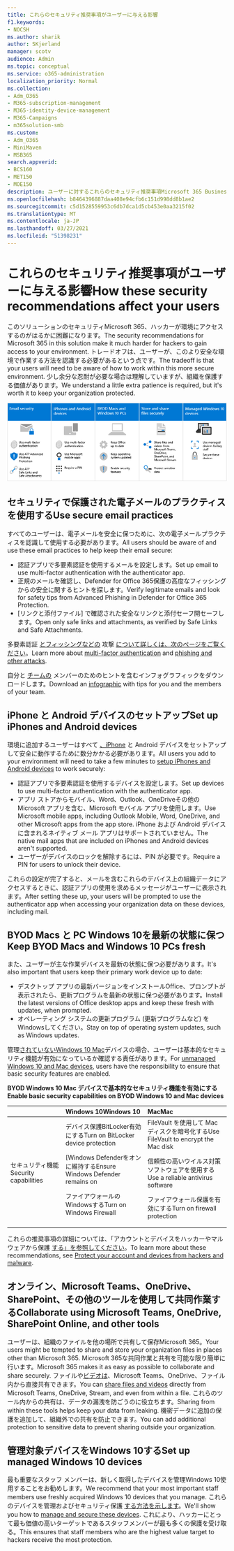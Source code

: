 ```yaml
---
title: これらのセキュリティ推奨事項がユーザーに与える影響
f1.keywords:
- NOCSH
ms.author: sharik
author: SKjerland
manager: scotv
audience: Admin
ms.topic: conceptual
ms.service: o365-administration
localization_priority: Normal
ms.collection:
- Adm_O365
- M365-subscription-management
- M365-identity-device-management
- M365-Campaigns
- m365solution-smb
ms.custom:
- Adm_O365
- MiniMaven
- MSB365
search.appverid:
- BCS160
- MET150
- MOE150
description: ユーザーに対するこれらのセキュリティ推奨事項Microsoft 365 Business Premiumユーザーに与える影響とデータの保護について学習します。
ms.openlocfilehash: b8464396887daa408e94cfb6c151d998dd8b1ae2
ms.sourcegitcommit: c5d1528559953c6db7dca1d5cb453e0aa3215f02
ms.translationtype: MT
ms.contentlocale: ja-JP
ms.lasthandoff: 03/27/2021
ms.locfileid: "51398231"
---
```

# <a name="how-these-security-recommendations-affect-your-users"></a><span data-ttu-id="66c58-103">これらのセキュリティ推奨事項がユーザーに与える影響</span><span class="sxs-lookup"><span data-stu-id="66c58-103">How these security recommendations affect your users</span></span>

<span data-ttu-id="66c58-104">このソリューションのセキュリティMicrosoft 365、ハッカーが環境にアクセスするのがはるかに困難になります。</span><span class="sxs-lookup"><span data-stu-id="66c58-104">The security recommendations for Microsoft 365 in this solution make it much harder for hackers to gain access to your environment.</span></span> <span data-ttu-id="66c58-105">トレードオフは、ユーザーが、このより安全な環境で作業する方法を認識する必要があるという点です。</span><span class="sxs-lookup"><span data-stu-id="66c58-105">The tradeoff is that your users will need to be aware of how to work within this more secure environment.</span></span> <span data-ttu-id="66c58-106">少し余分な忍耐が必要な場合は理解していますが、組織を保護する価値があります。</span><span class="sxs-lookup"><span data-stu-id="66c58-106">We understand a little extra patience is required, but it's worth it to keep your organization protected.</span></span>

![iPhone、Android デバイス、Mac、mac、Windows 10、主要なスタッフの重要なポイントを以下から要約した図](../media/M365-democracy-Users_900px.png)

## <a name="use-secure-email-practices"></a><span data-ttu-id="66c58-108">セキュリティで保護された電子メールのプラクティスを使用する</span><span class="sxs-lookup"><span data-stu-id="66c58-108">Use secure email practices</span></span>

<span data-ttu-id="66c58-109">すべてのユーザーは、電子メールを安全に保つために、次の電子メールプラクティスを認識して使用する必要があります。</span><span class="sxs-lookup"><span data-stu-id="66c58-109">All users should be aware of and use these email practices to help keep their email secure:</span></span>

- <span data-ttu-id="66c58-110">認証アプリで多要素認証を使用するメールを設定します。</span><span class="sxs-lookup"><span data-stu-id="66c58-110">Set up email to use multi-factor authentication with the authenticator app.</span></span>
- <span data-ttu-id="66c58-111">正規のメールを確認し、Defender for Office 365保護の高度なフィッシングからの安全に関するヒントを探します。</span><span class="sxs-lookup"><span data-stu-id="66c58-111">Verify legitimate emails and look for safety tips from Advanced Phishing in Defender for Office 365 Protection.</span></span>
- <span data-ttu-id="66c58-112">[リンクと添付ファイル] で確認された安全なリンクと添付セーフ開セーフします。</span><span class="sxs-lookup"><span data-stu-id="66c58-112">Open only safe links and attachments, as verified by Safe Links and Safe Attachments.</span></span>

<span data-ttu-id="66c58-113">多要素認証 [とフィッシングなどの](m365-campaigns-multifactor-authenication.md) 攻撃 [について詳しくは、次のページをご覧ください](m365-campaigns-phishing-and-attacks.md)。</span><span class="sxs-lookup"><span data-stu-id="66c58-113">Learn more about [multi-factor authentication](m365-campaigns-multifactor-authenication.md) and [phishing and other attacks](m365-campaigns-phishing-and-attacks.md).</span></span>

<span data-ttu-id="66c58-114">自分と [チームの](m365-campaigns-protect-campaign-infographic.md) メンバーのためのヒントを含むインフォグラフィックをダウンロードします。</span><span class="sxs-lookup"><span data-stu-id="66c58-114">Download an [infographic](m365-campaigns-protect-campaign-infographic.md) with tips for you and the members of your team.</span></span>

## <a name="set-up-iphones-and-android-devices"></a><span data-ttu-id="66c58-115">iPhone と Android デバイスのセットアップ</span><span class="sxs-lookup"><span data-stu-id="66c58-115">Set up iPhones and Android devices</span></span>

<span data-ttu-id="66c58-116">環境に追加するユーザーはすべて [、iPhone](../business/set-up-mobile-devices.md?toc=%2Fmicrosoft-365%2Fcampaigns%2Ftoc.json) と Android デバイスをセットアップして安全に動作するために数分かかる必要があります。</span><span class="sxs-lookup"><span data-stu-id="66c58-116">All users you add to your environment will need to take a few minutes to [setup iPhones and Android devices](../business/set-up-mobile-devices.md?toc=%2Fmicrosoft-365%2Fcampaigns%2Ftoc.json) to work securely:</span></span>

- <span data-ttu-id="66c58-117">認証アプリで多要素認証を使用するデバイスを設定します。</span><span class="sxs-lookup"><span data-stu-id="66c58-117">Set up devices to use multi-factor authentication with the authenticator app.</span></span>
- <span data-ttu-id="66c58-118">アプリ ストアからモバイル、Word、Outlook、OneDriveその他の Microsoft アプリを含む、Microsoft モバイル アプリを使用します。</span><span class="sxs-lookup"><span data-stu-id="66c58-118">Use Microsoft mobile apps, including Outlook Mobile, Word, OneDrive, and other Microsoft apps from the app store.</span></span> <span data-ttu-id="66c58-119">iPhone および Android デバイスに含まれるネイティブ メール アプリはサポートされていません。</span><span class="sxs-lookup"><span data-stu-id="66c58-119">The native mail apps that are included on iPhones and Android devices aren't supported.</span></span> 
- <span data-ttu-id="66c58-120">ユーザーがデバイスのロックを解除するには、PIN が必要です。</span><span class="sxs-lookup"><span data-stu-id="66c58-120">Require a PIN for users to unlock their device.</span></span>

<span data-ttu-id="66c58-121">これらの設定が完了すると、メールを含むこれらのデバイス上の組織データにアクセスするときに、認証アプリの使用を求めるメッセージがユーザーに表示されます。</span><span class="sxs-lookup"><span data-stu-id="66c58-121">After setting these up, your users will be prompted to use the authenticator app when accessing your organization data on these devices, including mail.</span></span>

## <a name="keep-byod-macs-and-windows-10-pcs-fresh"></a><span data-ttu-id="66c58-122">BYOD Macs と PC Windows 10を最新の状態に保つ</span><span class="sxs-lookup"><span data-stu-id="66c58-122">Keep BYOD Macs and Windows 10 PCs fresh</span></span>

<span data-ttu-id="66c58-123">また、ユーザーが主な作業デバイスを最新の状態に保つ必要があります。</span><span class="sxs-lookup"><span data-stu-id="66c58-123">It's also important that users keep their primary work device up to date:</span></span>

- <span data-ttu-id="66c58-124">デスクトップ アプリの最新バージョンをインストールOffice、プロンプトが表示されたら、更新プログラムを最新の状態に保つ必要があります。</span><span class="sxs-lookup"><span data-stu-id="66c58-124">Install the latest versions of Office desktop apps and keep these fresh with updates, when prompted.</span></span>
- <span data-ttu-id="66c58-125">オペレーティング システムの更新プログラム (更新プログラムなど) をWindowsしてください。</span><span class="sxs-lookup"><span data-stu-id="66c58-125">Stay on top of operating system updates, such as Windows updates.</span></span>

<span data-ttu-id="66c58-126">管理[されていないWindows 10 Mac](m365-campaigns-protect-pcs-macs.md)デバイスの場合、ユーザーは基本的なセキュリティ機能が有効になっているか確認する責任があります。</span><span class="sxs-lookup"><span data-stu-id="66c58-126">For [unmanaged Windows 10 and Mac devices](m365-campaigns-protect-pcs-macs.md), users have the responsibility to ensure that basic security features are enabled.</span></span>

<span data-ttu-id="66c58-127">**BYOD Windows 10 Mac デバイスで基本的なセキュリティ機能を有効にする**</span><span class="sxs-lookup"><span data-stu-id="66c58-127">**Enable basic security capabilities on BYOD Windows 10 and Mac devices**</span></span>

| |<span data-ttu-id="66c58-128">**Windows 10**</span><span class="sxs-lookup"><span data-stu-id="66c58-128">**Windows 10**</span></span>|<span data-ttu-id="66c58-129">**Mac**</span><span class="sxs-lookup"><span data-stu-id="66c58-129">**Mac**</span></span>|
|:-----|:-----|:------|
|<span data-ttu-id="66c58-130">セキュリティ機能</span><span class="sxs-lookup"><span data-stu-id="66c58-130">Security capabilities</span></span>|<span data-ttu-id="66c58-131">デバイス保護BitLocker有効にする</span><span class="sxs-lookup"><span data-stu-id="66c58-131">Turn on BitLocker device protection</span></span><p><p> <span data-ttu-id="66c58-132">[Windows Defenderをオンに維持する</span><span class="sxs-lookup"><span data-stu-id="66c58-132">Ensure Windows Defender remains on</span></span> <p><span data-ttu-id="66c58-133">ファイアウォールのWindowsする</span><span class="sxs-lookup"><span data-stu-id="66c58-133">Turn on Windows Firewall</span></span>| <span data-ttu-id="66c58-134">FileVault を使用して Mac ディスクを暗号化する</span><span class="sxs-lookup"><span data-stu-id="66c58-134">Use FileVault to encrypt the Mac disk</span></span> <p><p><span data-ttu-id="66c58-135">信頼性の高いウイルス対策ソフトウェアを使用する</span><span class="sxs-lookup"><span data-stu-id="66c58-135">Use a reliable antivirus software</span></span> <p><span data-ttu-id="66c58-136">ファイアウォール保護を有効にする</span><span class="sxs-lookup"><span data-stu-id="66c58-136">Turn on firewall protection</span></span>|

<span data-ttu-id="66c58-137">これらの推奨事項の詳細については、「アカウントとデバイスをハッカーやマルウェアから保護 [する」を参照してください](https://support.office.com/article/Protect-your-account-and-devices-from-hackers-and-malware-066d6216-a56b-4f90-9af3-b3a1e9a327d6#ID0EAABAAA=Windows_10)。</span><span class="sxs-lookup"><span data-stu-id="66c58-137">To learn more about these recommendations, see [Protect your account and devices from hackers and malware](https://support.office.com/article/Protect-your-account-and-devices-from-hackers-and-malware-066d6216-a56b-4f90-9af3-b3a1e9a327d6#ID0EAABAAA=Windows_10).</span></span>

## <a name="collaborate-using-microsoft-teams-onedrive-sharepoint-online-and-other-tools"></a><span data-ttu-id="66c58-138">オンライン、Microsoft Teams、OneDrive、SharePoint、その他のツールを使用して共同作業する</span><span class="sxs-lookup"><span data-stu-id="66c58-138">Collaborate using Microsoft Teams, OneDrive, SharePoint Online, and other tools</span></span>

<span data-ttu-id="66c58-139">ユーザーは、組織のファイルを他の場所で共有して保存Microsoft 365。</span><span class="sxs-lookup"><span data-stu-id="66c58-139">Your users might be tempted to share and store your organization files in places other than Microsoft 365.</span></span> <span data-ttu-id="66c58-140">Microsoft 365な共同作業と共有を可能な限り簡単に行います。</span><span class="sxs-lookup"><span data-stu-id="66c58-140">Microsoft 365 makes it as easy as possible to collaborate and share securely.</span></span> <span data-ttu-id="66c58-141">ファイルや[ビデオは](share-files-and-videos.md)、Microsoft Teams、OneDrive、ファイル内から直接共有できます。</span><span class="sxs-lookup"><span data-stu-id="66c58-141">You can [share files and videos](share-files-and-videos.md) directly from Microsoft Teams, OneDrive, Stream, and even from within a file.</span></span> <span data-ttu-id="66c58-142">これらのツール内からの共有は、データの漏洩を防ごうのに役立ちます。</span><span class="sxs-lookup"><span data-stu-id="66c58-142">Sharing from within these tools helps keep your data from leaking.</span></span> <span data-ttu-id="66c58-143">機密データに追加の保護を追加して、組織外での共有を防止できます。</span><span class="sxs-lookup"><span data-stu-id="66c58-143">You can add additional protection to sensitive data to prevent sharing outside your organization.</span></span>

## <a name="set-up-managed-windows-10-devices"></a><span data-ttu-id="66c58-144">管理対象デバイスをWindows 10する</span><span class="sxs-lookup"><span data-stu-id="66c58-144">Set up managed Windows 10 devices</span></span>

<span data-ttu-id="66c58-145">最も重要なスタッフ メンバーは、新しく取得したデバイスを管理Windows 10使用することをお勧めします。</span><span class="sxs-lookup"><span data-stu-id="66c58-145">We recommend that your most important staff members use freshly acquired Windows 10 devices that you manage.</span></span> <span data-ttu-id="66c58-146">これらのデバイスを管理およびセキュリティ保護 [する方法を示します](../business/set-up-windows-devices.md?toc=/microsoft-365/campaigns/toc.json)。</span><span class="sxs-lookup"><span data-stu-id="66c58-146">We'll show you how to [manage and secure these devices](../business/set-up-windows-devices.md?toc=/microsoft-365/campaigns/toc.json).</span></span> <span data-ttu-id="66c58-147">これにより、ハッカーにとって最も価値の高いターゲットであるスタッフメンバーが最も多くの保護を受け取る。</span><span class="sxs-lookup"><span data-stu-id="66c58-147">This ensures that staff members who are the highest value target to hackers receive the most protection.</span></span>
